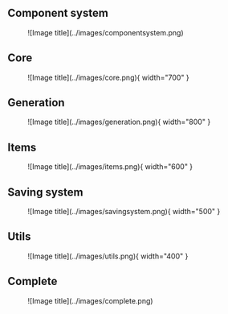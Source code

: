 ## Component system
<figure markdown="span">
  ![Image title](../images/componentsystem.png)
</figure>

## Core
<figure markdown="span">
  ![Image title](../images/core.png){ width="700" }
</figure>

## Generation
<figure markdown="span">
  ![Image title](../images/generation.png){ width="800" }
</figure>

## Items
<figure markdown="span">
  ![Image title](../images/items.png){ width="600" }
</figure>

## Saving system
<figure markdown="span">
  ![Image title](../images/savingsystem.png){ width="500" }
</figure>

## Utils
<figure markdown="span">
  ![Image title](../images/utils.png){ width="400" }
</figure>

## Complete
<figure markdown="span">
  ![Image title](../images/complete.png)
</figure>